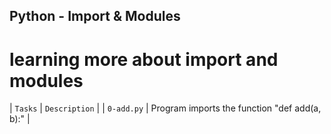 ## Python - Import & Modules

# learning more about import and modules

| `Tasks` | `Description` |
| `0-add.py` | Program imports the function "def add(a, b):" |
 
